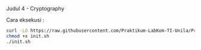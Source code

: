 Judul 4 - Cryptography

Cara eksekusi :

```bash
curl -LO https://raw.githubusercontent.com/Praktikum-LabKom-TI-Unila/Praktikums-KSI/master/Percobaan%20-%204%20Cryptography/init.sh
chmod +x init.sh
./init.sh
```
